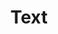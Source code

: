 ---
index: 5
name: text
layout: page
title: Text
permalink: text
links:
    GitHub: https://github.com/cufyorg/framework/tree/master/src/main/java/cufy/text
    Javadoc: /javadoc/cufy/text/package-summary.html
description: >-
    Text is a huge part of any programming language. A lot of data
    stored as text. But text need to be parsed to use it. And data
    needs to be formatted to treat it as text. This package provides
    abstracts for how the parsing and formatting process should be
    performed.
---